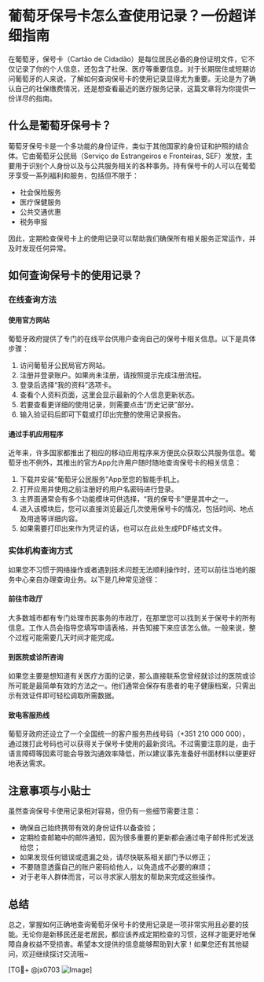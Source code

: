 # 葡萄牙保号卡怎么查使用记录？一份超详细指南

在葡萄牙，保号卡（Cartão de Cidadão）是每位居民必备的身份证明文件，它不仅记录了你的个人信息，还包含了社保、医疗等重要信息。对于长期居住或短期访问葡萄牙的人来说，了解如何查询保号卡的使用记录显得尤为重要。无论是为了确认自己的社保缴费情况，还是想查看最近的医疗服务记录，这篇文章将为你提供一份详尽的指南。

## 什么是葡萄牙保号卡？

葡萄牙保号卡是一个多功能的身份证件，类似于其他国家的身份证和护照的结合体。它由葡萄牙公民局（Serviço de Estrangeiros e Fronteiras, SEF）发放，主要用于识别个人身份以及与公共服务相关的各种事务。持有保号卡的人可以在葡萄牙享受一系列福利和服务，包括但不限于：

- 社会保险服务
- 医疗保健服务
- 公共交通优惠
- 税务申报

因此，定期检查保号卡上的使用记录可以帮助我们确保所有相关服务正常运作，并及时发现任何异常。

## 如何查询保号卡的使用记录？

### 在线查询方法

#### 使用官方网站
葡萄牙政府提供了专门的在线平台供用户查询自己的保号卡相关信息。以下是具体步骤：

1. 访问葡萄牙公民局官方网站。
2. 注册并登录账户。如果尚未注册，请按照提示完成注册流程。
3. 登录后选择“我的资料”选项卡。
4. 查看个人资料页面，这里会显示最新的个人信息更新状态。
5. 若要查看更详细的使用记录，则需要点击“历史记录”部分。
6. 输入验证码后即可下载或打印出完整的使用记录报告。

#### 通过手机应用程序
近年来，许多国家都推出了相应的移动应用程序来方便民众获取公共服务信息。葡萄牙也不例外，其推出的官方App允许用户随时随地查询保号卡的相关信息：

1. 下载并安装“葡萄牙公民服务”App至您的智能手机上。
2. 打开应用并使用之前注册好的用户名密码进行登录。
3. 主界面通常会有多个功能模块可供选择，“我的保号卡”便是其中之一。
4. 进入该模块后，您可以直接浏览最近几次使用保号卡的情况，包括时间、地点及用途等详细内容。
5. 如果需要打印出来作为凭证的话，也可以在此处生成PDF格式文件。

### 实体机构查询方式

如果您不习惯于网络操作或者遇到技术问题无法顺利操作时，还可以前往当地的服务中心亲自办理查询业务。以下是几种常见途径：

#### 前往市政厅
大多数城市都有专门处理市民事务的市政厅，在那里您可以找到关于保号卡的所有信息。工作人员会指导您填写申请表格，并告知接下来应该怎么做。一般来说，整个过程可能需要几天时间才能完成。

#### 到医院或诊所咨询
如果您主要是想知道有关医疗方面的记录，那么直接联系您曾经就诊过的医院或诊所可能是最简单有效的方法之一。他们通常会保存有患者的电子健康档案，只需出示有效证件即可轻松调取所需数据。

#### 致电客服热线
葡萄牙政府还设立了一个全国统一的客户服务热线号码（+351 210 000 000），通过拨打此号码也可以获得关于保号卡使用的最新资讯。不过需要注意的是，由于语言障碍等因素可能会导致沟通效率降低，所以建议事先准备好书面材料以便更好地表达需求。

## 注意事项与小贴士

虽然查询保号卡使用记录相对容易，但仍有一些细节需要注意：

- 确保自己始终携带有效的身份证件以备查验；
- 定期检查邮箱中的邮件通知，因为很多重要的更新都会通过电子邮件形式发送给您；
- 如果发现任何错误或遗漏之处，请尽快联系相关部门予以修正；
- 不要随意透露自己的账户密码给他人，以免造成不必要的麻烦；
- 对于老年人群体而言，可以寻求家人朋友的帮助来完成这些操作。

## 总结

总之，掌握如何正确地查询葡萄牙保号卡的使用记录是一项非常实用且必要的技能。无论你是新移民还是老居民，都应该养成定期检查的习惯，这样才能更好地保障自身权益不受损害。希望本文提供的信息能够帮助到大家！如果您还有其他疑问，欢迎继续探讨交流哦~

[TG💪+ @jx0703 ![Image](https://github.com/user-attachments/assets/dbca1d08-cadb-493c-b0ec-ad6f7a83f270)]